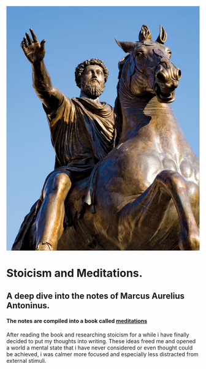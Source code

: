![Marcus Antoninus on a horse](/assets/img/marcus.jpg)
# Stoicism and Meditations.
## A deep dive into the notes of Marcus Aurelius Antoninus.

#### The notes are compiled into a book called [meditations](https://www.goodreads.com/book/show/30659.Meditations)

After reading the book and researching stoicism for a while i have finally decided to put my thoughts into writing.
These ideas freed me and opened a world a mental state that i have never considered or even thought could be achieved, i was calmer more focused and especially less distracted from external stimuli.
